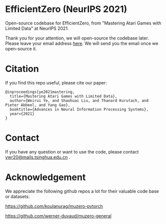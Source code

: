 # EfficientZero (NeurIPS 2021)
Open-source codebase for EfficientZero, from "Mastering Atari Games with Limited Data" at NeurIPS 2021.

Thank you for your attention, we will open-source the codebase later. Please leave your email address [here](https://docs.google.com/forms/d/e/1FAIpQLSc3gsc25O8PtP13QwgYRHyTi-F8Bh8ogQ-phW0flbCMUOsWKA/viewform?usp=sf_link). We will send you the email once we open-source it.

# Citation
If you find this repo useful, please cite our paper:
```
@inproceedings{ye2021mastering,
  title={Mastering Atari Games with Limited Data},
  author={Weirui Ye, and Shaohuai Liu, and Thanard Kurutach, and Pieter Abbeel, and Yang Gao},
  booktitle={Advances in Neural Information Processing Systems},
  year={2021}
}
```

# Contact
If you have any question or want to use the code, please contact ywr20@mails.tsinghua.edu.cn .

# Acknowledgement
We appreciate the following github repos a lot for their valuable code base or datasets:

https://github.com/koulanurag/muzero-pytorch

https://github.com/werner-duvaud/muzero-general
